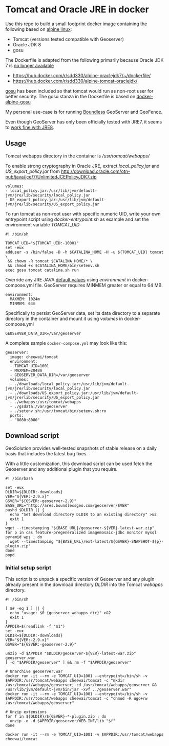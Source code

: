 # Tomcat and Oracle JRE in docker

Use this repo to build a small footprint docker image containing the following based on [alpine linux](https://hub.docker.com/_/alpine/):

- Tomcat (versions tested compatible with Geoserver)
- Oracle JDK 8
- gosu

The Dockerfile is adapted from the following primarily because Oracle JDK 7 is [no longer available](http://www.oracle.com/technetwork/java/javase/overview/index.html)

- https://hub.docker.com/r/sdd330/alpine-oraclejdk7/~/dockerfile/
- https://hub.docker.com/r/sdd330/alpine-tomcat-oraclejdk/

[gosu](https://github.com/tianon/gosu) has been included so that tomcat would run as non-root user for better security. The gosu stanza in the Dockerfile is based on [docker-alpine-gosu](https://github.com/mendsley/docker-alpine-gosu)

My personal use-case is for running [Boundless](http://boundlessgeo.com/products/opengeo-suite/) GeoServer and GeoFence.

Even though GeoServer has only been officially tested with JRE7, it seems to [work fine with JRE8](http://osdir.com/ml/geoserver-development-geospatial-java/2015-01/msg00331.html).

## Usage

Tomcat webapps directory in the container is */usr/tomcat/webapps/*

To enable strong cryptography in Oracle JRE, extract *local_policy.jar* and *US_export_policy.jar* from http://download.oracle.com/otn-pub/java/jce/7/UnlimitedJCEPolicyJDK7.zip

```
volumes:
- local_policy.jar:/usr/lib/jvm/default-jvm/jre/lib/security/local_policy.jar
- US_export_policy.jar:/usr/lib/jvm/default-jvm/jre/lib/security/US_export_policy.jar
```

To run tomcat as non-root user with specific numeric UID, write your own entrypoint script using *docker-entrypoint.sh* as example and set the environment variable *TOMCAT_UID*

```
#! /bin/sh

TOMCAT_UID="${TOMCAT_UID:-1000}"
set -eux
adduser -s /bin/false -D -h $CATALINA_HOME -H -u ${TOMCAT_UID} tomcat \
 && chown -R tomcat $CATALINA_HOME/* \
 && chmod +x $CATALINA_HOME/bin/setenv.sh
exec gosu tomcat catalina.sh run
```

Override any JRE JAVA [default values](https://github.com/cynici/tomcat/blob/master/Dockerfile) using *environment* in docker-compose.yml file. GeoServer requires MINMEM greater or equal to 64 MB.

```
environment:
  MAXMEM: 1024m
  MINMEM: 64m
```

Specifically to persist GeoServer data, set its data directory to a separate directory in the container and mount it using *volumes* in docker-compose.yml

```
GEOSERVER_DATA_DIR=/var/geoserver
```

A complete sample `docker-compose.yml` may look like this:

```
geoserver:
  image: cheewai/tomcat
  environment:
  - TOMCAT_UID=1001
  - MAXMEM=2048m
  - GEOSERVER_DATA_DIR=/var/geoserver
  volumes:
  - ./downloads/local_policy.jar:/usr/lib/jvm/default-jvm/jre/lib/security/local_policy.jar
  - ./downloads/US_export_policy.jar:/usr/lib/jvm/default-jvm/jre/lib/security/US_export_policy.jar
  - ./webapps:/usr/tomcat/webapps
  - ./gsdata:/var/geoserver
  - ./setenv.sh:/usr/tomcat/bin/setenv.sh:ro
  ports:
  - "8080:8080"
```

## Download script

GeoSolution provides well-tested snapshots of stable release on a daily basis that includes the latest bug fixes.

With a little customization, this download script can be used fetch the Geoserver and any additional plugin that you require.

```
#! /bin/bash

set -eux
DLDIR=${DLDIR:-downloads}
VER="${VER:-2.9.x}"
GSVER="${GSVER:-geoserver-2.9}"
BASE_URL="http://ares.boundlessgeo.com/geoserver/$VER"
pushd $DLDIR || {
  echo "Set download directory DLDIR to an existing directory" >&2
  exit 1
}
wget --timestamping "${BASE_URL}/geoserver-${VER}-latest-war.zip"
for p in cas feature-pregeneralized imagemosaic-jdbc monitor mysql pyramid wps ; do
  wget --timestamping "${BASE_URL}/ext-latest/${GSVER}-SNAPSHOT-${p}-plugin.zip"
done
popd
```

### Initial setup script

This script is to unpack a specific version of Geoserver and any plugin already present in the download directory *DLDIR* into the Tomcat *webapps* directory.

```
#! /bin/sh

[ $# -eq 1 ] || {
  echo "usage: $0 {geoserver_webapps_dir}" >&2
  exit 1
}
APPDIR=$(readlink -f "$1")
set -eux
DLDIR=${DLDIR:-downloads}
VER="${VER:-2.9.x}"
GSVER="${GSVER:-geoserver-2.9}"

unzip -d $APPDIR "$DLDIR/geoserver-${VER}-latest-war.zip" geoserver.war
[ -d "$APPDIR/geoserver" ] && rm -f "$APPDIR/geoserver"

# Unarchive geoserver.war
docker run -it --rm -e TOMCAT_UID=1001 --entrypoint=/bin/sh -v $APPDIR:/usr/tomcat/webapps cheewai/tomcat -c "mkdir /usr/tomcat/webapps/geoserver; cd /usr/tomcat/webapps/geoserver && /usr/lib/jvm/default-jvm/bin/jar -xvf ../geoserver.war"
docker run -it --rm -e TOMCAT_UID=1001 --entrypoint=/bin/sh -v $APPDIR:/usr/tomcat/webapps cheewai/tomcat -c "chmod -R ugo+rw /usr/tomcat/webapps/geoserver"

# Unzip extensions
for f in ${DLDIR}/${GSVER}-*-plugin.zip ; do
  unzip -o -d $APPDIR/geoserver/WEB-INF/lib "$f"
done

docker run -it --rm -e TOMCAT_UID=1001 -v $APPDIR:/usr/tomcat/webapps cheewai/tomcat
```
